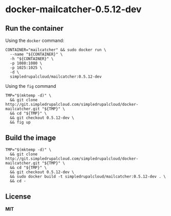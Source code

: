 # docker-mailcatcher-0.5.12-dev

## Run the container

Using the `docker` command:

    CONTAINER="mailcatcher" && sudo docker run \
      --name "${CONTAINER}" \
      -h "${CONTAINER}" \
      -p 1080:1080 \
      -p 1025:1025 \
      -d \
      simpledrupalcloud/mailcatcher:0.5.12-dev
      
Using the `fig` command

    TMP="$(mktemp -d)" \
      && git clone http://git.simpledrupalcloud.com/simpledrupalcloud/docker-mailcatcher.git "${TMP}" \
      && cd "${TMP}" \
      && git checkout 0.5.12-dev \
      && fig up

## Build the image

    TMP="$(mktemp -d)" \
      && git clone http://git.simpledrupalcloud.com/simpledrupalcloud/docker-mailcatcher.git "${TMP}" \
      && cd "${TMP}" \
      && git checkout 0.5.12-dev \
      && sudo docker build -t simpledrupalcloud/mailcatcher:0.5.12-dev . \
      && cd -

## License

**MIT**

